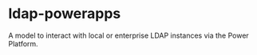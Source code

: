 # ldap-powerapps
A model to interact with local or enterprise LDAP instances via the Power Platform.
